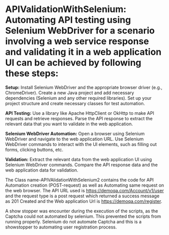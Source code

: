 # APIValidationWithSelenium: Automating API testing using Selenium WebDriver for a scenario involving a web service response and validating it in a web application UI can be achieved by following these steps:

**Setup:**
Install Selenium WebDriver and the appropriate browser driver (e.g., ChromeDriver).
Create a new Java project and add necessary dependencies (Selenium and any other required libraries).
Set up your project structure and create necessary classes for test automation.

**API Testing:**
Use a library like Apache HttpClient or OkHttp to make API requests and retrieve responses.
Parse the API response to extract the relevant data that you want to validate in the web application.


**Selenium WebDriver Automation:**
Open a browser using Selenium WebDriver and navigate to the web application URL.
Use Selenium WebDriver commands to interact with the UI elements, such as filling out forms, clicking buttons, etc.


**Validation:**
Extract the relevant data from the web application UI using Selenium WebDriver commands.
Compare the API response data and the web application data for validation.

The Class name-APIVAlidationWithSelenium2 contains the code for API Automation creation (POST-request) as well as Automating same request on the web browser. The API URL used is https://demoqa.com/Account/v1/user and the request type is a post request which returned a success message as 201 Created and the Web application Url is https://demoqa.com/register. 

A show stopper was encounter during the execution of the scripts, as the Captcha could not automated by selenium. This prevented the scripts from running properly.
Selenium do not automate Captcha and this is a showstopper to automating user registration process.

